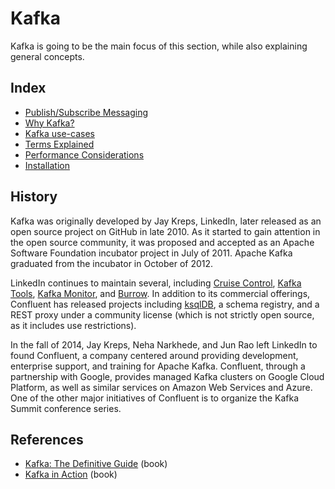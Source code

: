 # Kafka

Kafka is going to be the main focus of this section, while also explaining general concepts.

## Index

- [Publish/Subscribe Messaging](./01-pub-sub-messaging.md)
- [Why Kafka?](./02-why-kafka.md)
- [Kafka use-cases](./03-kafka-use-cases.md)
- [Terms Explained](./04-terms.md)
- [Performance Considerations](./09-performance.md)
- [Installation](./installation/index.md)

## History

Kafka was originally developed by Jay Kreps, LinkedIn, later released as an open source project on GitHub in late 2010. As it started to gain attention in the open source community, it was proposed and accepted as an Apache Software Foundation incubator project in July of 2011. Apache Kafka graduated from the incubator in October of 2012.

LinkedIn continues to maintain several, including [Cruise Control](https://github.com/linkedin/cruise-control), [Kafka Tools](https://github.com/linkedin/kafka-tools), [Kafka Monitor](https://github.com/linkedin/kafka-monitor), and [Burrow](https://github.com/linkedin/Burrow). In addition to its commercial offerings, Confluent has released projects including [ksqlDB](https://ksqldb.io/), a schema registry, and a REST proxy under a community license (which is not strictly open source, as it includes use restrictions).

In the fall of 2014, Jay Kreps, Neha Narkhede, and Jun Rao left LinkedIn to found Confluent, a company centered around providing development, enterprise support, and training for Apache Kafka. Confluent, through a partnership with Google, provides managed Kafka clusters on Google Cloud Platform, as well as similar services on Amazon Web Services and Azure. One of the other major initiatives of Confluent is to organize the Kafka Summit conference series.

## References

- [Kafka: The Definitive Guide](https://www.amazon.com/Kafka-Definitive-Real-Time-Stream-Processing/dp/1492043087) (book)
- [Kafka in Action](https://www.amazon.com/Kafka-Action-Dylan-Scott/dp/161729523X/) (book)
